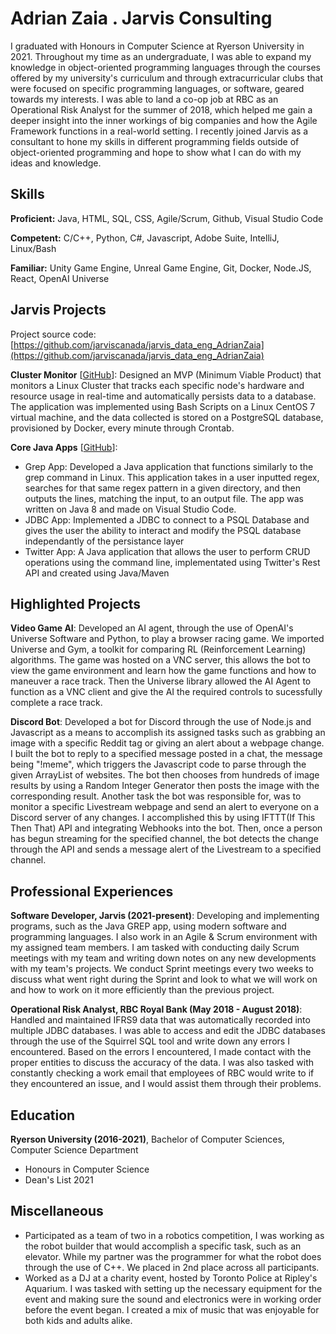 # Adrian Zaia . Jarvis Consulting

I graduated with Honours in Computer Science at Ryerson University in 2021. Throughout my time as an undergraduate, I was able to expand my knowledge in object-oriented programming languages through the courses offered by my university's curriculum and through extracurricular clubs that were focused on specific programming languages, or software, geared towards my interests. I was able to land a co-op job at RBC as an Operational Risk Analyst for the summer of 2018, which helped me gain a deeper insight into the inner workings of big companies and how the Agile Framework functions in a real-world setting. I recently joined Jarvis as a consultant to hone my skills in different programming fields outside of object-oriented programming and hope to show what I can do with my ideas and knowledge.

## Skills

**Proficient:** Java, HTML, SQL, CSS, Agile/Scrum, Github, Visual Studio Code

**Competent:** C/C++, Python, C#, Javascript, Adobe Suite, IntelliJ, Linux/Bash

**Familiar:** Unity Game Engine, Unreal Game Engine, Git, Docker, Node.JS, React, OpenAI Universe

## Jarvis Projects

Project source code: [https://github.com/jarviscanada/jarvis_data_eng_AdrianZaia](https://github.com/jarviscanada/jarvis_data_eng_AdrianZaia)


**Cluster Monitor** [[GitHub](https://github.com/jarviscanada/jarvis_data_eng_AdrianZaia/tree/master/linux_sql)]: Designed an MVP (Minimum Viable Product) that monitors a Linux Cluster that tracks each specific node's hardware and resource usage in real-time and automatically persists data to a database. The application was implemented using Bash Scripts on a Linux CentOS 7 virtual machine, and the data collected is stored on a PostgreSQL database, provisioned by Docker, every minute through Crontab.

**Core Java Apps** [[GitHub](https://github.com/jarviscanada/jarvis_data_eng_AdrianZaia/tree/master/core_java)]:
      
  - Grep App: Developed a Java application that functions similarly to the grep command in Linux. This application takes in a user inputted regex, searches for that same regex pattern in a given directory, and then outputs the lines, matching the input, to an output file. The app was written on Java 8 and made on Visual Studio Code.
  - JDBC App: Implemented a JDBC to connect to a PSQL Database and gives the user the ability to interact and modify the PSQL database independantly of the persistance layer
  - Twitter App: A Java application that allows the user to perform CRUD operations using the command line, implementated using Twitter's Rest API and created using Java/Maven

## Highlighted Projects
**Video Game AI**: Developed an AI agent, through the use of OpenAI's Universe Software and Python, to play a browser racing game. We imported Universe and Gym, a toolkit for comparing RL (Reinforcement Learning) algorithms. The game was hosted on a VNC server, this allows the bot to view the game environment and learn how the game functions and how to maneuver a race track. Then the Universe library allowed the AI Agent to function as a VNC client and give the AI the required controls to sucessfully complete a race track.

**Discord Bot**: Developed a bot for Discord through the use of Node.js and Javascript as a means to accomplish its assigned tasks such as grabbing an image with a specific Reddit tag or giving an alert about a webpage change. I built the bot to reply to a specified message posted in a chat, the message being "!meme", which triggers the Javascript code to parse through the given ArrayList of websites. The bot then chooses from hundreds of image results by using a Random Integer Generator then posts the image with the corresponding result. Another task the bot was responsible for, was to monitor a specific Livestream webpage and send an alert to everyone on a Discord server of any changes. I accomplished this by using IFTTT(If This Then That) API and integrating Webhooks into the bot. Then, once a person has begun streaming for the specified channel, the bot detects the change through the API and sends a message alert of the Livestream to a specified channel.


## Professional Experiences

**Software Developer, Jarvis (2021-present)**: Developing and implementing programs, such as the Java GREP app, using modern software and programming languages. I also work in an Agile & Scrum environment with my assigned team members. I am tasked with conducting daily Scrum meetings with my team and writing down notes on any new developments with my team's projects. We conduct Sprint meetings every two weeks to discuss what went right during the Sprint and look to what we will work on and how to work on it more efficiently than the previous project.

**Operational Risk Analyst, RBC Royal Bank (May 2018 - August 2018)**: Handled and maintained IFRS9 data that was automatically recorded into multiple JDBC databases. I was able to access and edit the JDBC databases through the use of the Squirrel SQL tool and write down any errors I encountered. Based on the errors I encountered, I made contact with the proper entities to discuss the accuracy of the data. I was also tasked with constantly checking a work email that employees of RBC would write to if they encountered an issue, and I would assist them through their problems.


## Education
**Ryerson University (2016-2021)**, Bachelor of Computer Sciences, Computer Science Department
- Honours in Computer Science
- Dean's List 2021


## Miscellaneous
- Participated as a team of two in a robotics competition, I was working as the robot builder that would accomplish a specific task, such as an elevator. While my partner was the programmer for what the robot does through the use of C++. We placed in 2nd place across all participants.
- Worked as a DJ at a charity event, hosted by Toronto Police at Ripley's Aquarium. I was tasked with setting up the necessary equipment for the event and making sure the sound and electronics were in working order before the event began. I created a mix of music that was enjoyable for both kids and adults alike.